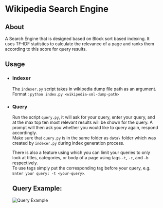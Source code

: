 # Wikipedia Search Engine
## About
A Search Engine that is designed based on Block sort based indexing. It uses TF-IDF statistics to calculate the relevance of a page and ranks them according to this score for query results.

## Usage
* ### Indexer
  The `indexer.py` script takes in wikipedia dump file path as an argument.</br>
  Format : `python index.py <wikipedia-xml-dump-path>` </br>
  
 * ### Query
   Run the script `query.py`, it will ask for your query, enter your query, and at the max top ten most relevant results will be shown for the query.
   A prompt will then ask you whether you would like to query again, respond accordingly.</br>
   Make sure that `query.py` is in the same folder as `data\` folder which was created by `indexer.py` during index generation process.
   
   There is also a feature using which you can limit your queries to only look at titles, categories, or body of a page using tags `-t`, `-c`, and `-b` respectively.</br>
   To use tags simply put the corresponding tag before your query, e.g. `Enter your query: -t <your-query>`.

   ## Query Example:
   ![Query Example](https://github.com/Bufftowel/Wikipedia-Search-Engine/edit/master/src/wikipedia_query_example.png)